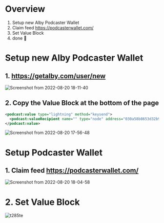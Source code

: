 # Overview

1. Setup new Alby Podcaster Wallet
2. Claim feed https://podcasterwallet.com/
3. Set Value Block
4. done 🎉

# Setup new Alby Podcaster Wallet

## 1. https://getalby.com/user/new

![Screenshot from 2022-08-20 18-11-40](https://user-images.githubusercontent.com/95843224/185771238-dd2fb173-ff11-4d59-907d-9c111f11fe0b.png)

## 2. Copy the Value Block at the bottom of the page

```rss
<podcast:value type="lightning" method="keysend">
  <podcast:valueRecipient name="" type="node" address="030a58b8653d32b99200a2334cfe913e51dc7d155aa0116c176657a4f1722677a3" customKey="696969" customValue="ikK2miYRtpVNzaegkNF4" split="100"/>
</podcast:value>
```

![Screenshot from 2022-08-20 17-56-48](https://user-images.githubusercontent.com/95843224/185771121-4c9da723-6406-4b09-90bd-a19c7ef1610f.png)

# Setup Podcaster Wallet 

## 1. Claim feed https://podcasterwallet.com/

![Screenshot from 2022-08-20 18-04-58](https://user-images.githubusercontent.com/95843224/185771143-8f1297b5-4e8e-4529-b3d1-f638d3287573.png)

# 2. Set Value Block

![t285te](https://user-images.githubusercontent.com/95843224/185773057-cf3b0516-a4e5-439b-8551-a9fef6710573.png)
